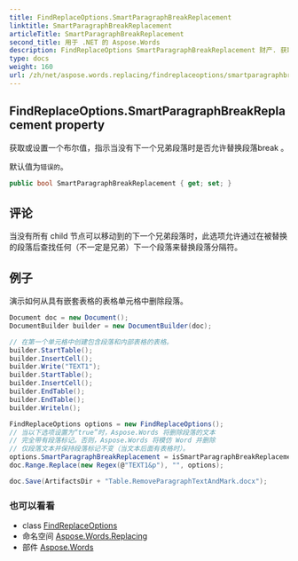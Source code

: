 ```yaml
---
title: FindReplaceOptions.SmartParagraphBreakReplacement
linktitle: SmartParagraphBreakReplacement
articleTitle: SmartParagraphBreakReplacement
second_title: 用于 .NET 的 Aspose.Words
description: FindReplaceOptions SmartParagraphBreakReplacement 财产. 获取或设置一个布尔值指示当没有下一个兄弟段落时是否允许替换段落break  在 C#.
type: docs
weight: 160
url: /zh/net/aspose.words.replacing/findreplaceoptions/smartparagraphbreakreplacement/
---
```

## FindReplaceOptions.SmartParagraphBreakReplacement property

获取或设置一个布尔值，指示当没有下一个兄弟段落时是否允许替换段落break 。

默认值为`错误的`。

```csharp
public bool SmartParagraphBreakReplacement { get; set; }
```

## 评论

当没有所有 child 节点可以移动到的下一个兄弟段落时，此选项允许通过在被替换的段落后查找任何（不一定是兄弟）下一个段落来替换段落分隔符。

## 例子

演示如何从具有嵌套表格的表格单元格中删除段落。

```csharp
Document doc = new Document();
DocumentBuilder builder = new DocumentBuilder(doc);

// 在第一个单元格中创建包含段落和内部表格的表格。
builder.StartTable();
builder.InsertCell();
builder.Write("TEXT1");
builder.StartTable();
builder.InsertCell();
builder.EndTable();
builder.EndTable();
builder.Writeln();

FindReplaceOptions options = new FindReplaceOptions();
// 当以下选项设置为“true”时，Aspose.Words 将删除段落的文本
// 完全带有段落标记。否则，Aspose.Words 将模仿 Word 并删除
// 仅段落文本并保持段落标记不变（当文本后面有表格时）。
options.SmartParagraphBreakReplacement = isSmartParagraphBreakReplacement;
doc.Range.Replace(new Regex(@"TEXT1&p"), "", options);

doc.Save(ArtifactsDir + "Table.RemoveParagraphTextAndMark.docx");
```

### 也可以看看

* class [FindReplaceOptions](../)
* 命名空间 [Aspose.Words.Replacing](../../../aspose.words.replacing/)
* 部件 [Aspose.Words](../../../)
